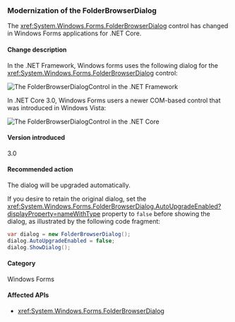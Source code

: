 ### Modernization of the FolderBrowserDialog

The <xref:System.Windows.Forms.FolderBrowserDialog> control has changed in Windows Forms applications for .NET Core.

#### Change description

In the .NET Framework, Windows forms uses the following dialog for the <xref:System.Windows.Forms.FolderBrowserDialog> control:

![The FolderBrowserDialogControl in the .NET Framework](~/docs/images/core-changes/windowsforms/modernized-folderbrowserdialog/folderdlg-framework.png)

In .NET Core 3.0, Windows Forms users a newer COM-based control that was introduced in Windows Vista:

![The FolderBrowserDialogControl in the .NET Core](~/docs/images/core-changes/windowsforms/modernized-folderbrowserdialog/folderdlg-core.png)

#### Version introduced

3.0

#### Recommended action

The dialog will be upgraded automatically.

If you desire to retain the original dialog, set the <xref:System.Windows.Forms.FolderBrowserDialog.AutoUpgradeEnabled?displayProperty=nameWithType> property to `false` before showing the dialog, as illustrated by the following code fragment:

```csharp
var dialog = new FolderBrowserDialog();
dialog.AutoUpgradeEnabled = false;
dialog.ShowDialog();
```

#### Category

Windows Forms

#### Affected APIs

- <xref:System.Windows.Forms.FolderBrowserDialog>

<!--

#### Affected APIs

- `T:System.Windows.Forms.FolderBrowserDialog`

-->
